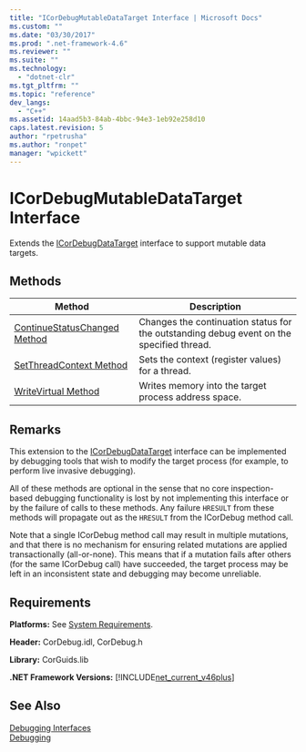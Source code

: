 ```yaml
---
title: "ICorDebugMutableDataTarget Interface | Microsoft Docs"
ms.custom: ""
ms.date: "03/30/2017"
ms.prod: ".net-framework-4.6"
ms.reviewer: ""
ms.suite: ""
ms.technology: 
  - "dotnet-clr"
ms.tgt_pltfrm: ""
ms.topic: "reference"
dev_langs: 
  - "C++"
ms.assetid: 14aad5b3-84ab-4bbc-94e3-1eb92e258d10
caps.latest.revision: 5
author: "rpetrusha"
ms.author: "ronpet"
manager: "wpickett"
---
```

# ICorDebugMutableDataTarget Interface
Extends the [ICorDebugDataTarget](../../../../docs/framework/unmanaged-api/debugging/icordebugdatatarget-interface.md) interface to support mutable data targets.  
  
## Methods  
  
|Method|Description|  
|------------|-----------------|  
|[ContinueStatusChanged Method](../../../../docs/framework/unmanaged-api/debugging/icordebugmutabledatatarget-continuestatuschanged-method.md)|Changes the continuation status for the outstanding debug event on the specified thread.|  
|[SetThreadContext Method](../../../../docs/framework/unmanaged-api/debugging/icordebugmutabledatatarget-setthreadcontext-method.md)|Sets the context (register values) for a thread.|  
|[WriteVirtual Method](../../../../docs/framework/unmanaged-api/debugging/icordebugcode-interface1.md)|Writes memory into the target process address space.|  
  
## Remarks  
 This extension to the [ICorDebugDataTarget](../../../../docs/framework/unmanaged-api/debugging/icordebugdatatarget-interface.md) interface can be implemented by debugging tools that wish to modify the target process (for example, to perform live invasive debugging).  
  
 All of these methods are optional in the sense that no core inspection-based debugging functionality is lost by not implementing this interface or by the failure of calls to these methods.  Any failure `HRESULT` from these methods will propagate out as the `HRESULT` from the ICorDebug method call.  
  
 Note that a single ICorDebug method call may result in multiple mutations, and that there is no mechanism for ensuring related mutations are applied transactionally (all-or-none).  This means that if a mutation fails after others (for the same ICorDebug call) have succeeded, the target process may be left in an inconsistent state and debugging may become unreliable.  
  
## Requirements  
 **Platforms:** See [System Requirements](../../../../docs/framework/getting-started/system-requirements.md).  
  
 **Header:** CorDebug.idl, CorDebug.h  
  
 **Library:** CorGuids.lib  
  
 **.NET Framework Versions:** [!INCLUDE[net_current_v46plus](../../../../includes/net-current-v46plus-md.md)]  
  
## See Also  
 [Debugging Interfaces](../../../../docs/framework/unmanaged-api/debugging/debugging-interfaces.md)   
 [Debugging](../../../../docs/framework/unmanaged-api/debugging/debugging-unmanaged-api-reference.md)